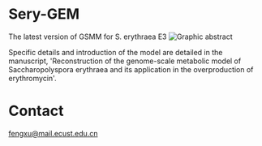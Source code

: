 # Sery-GEM
The latest version of GSMM for S. erythraea E3
![Graphic abstract](https://user-images.githubusercontent.com/99944515/168532798-2021c380-7ebe-4618-949a-0ab71566673f.png)

Specific details and introduction of the model are detailed in the manuscript, 'Reconstruction of the genome-scale metabolic model of Saccharopolyspora erythraea and its application in the overproduction of erythromycin'.

# Contact
fengxu@mail.ecust.edu.cn
